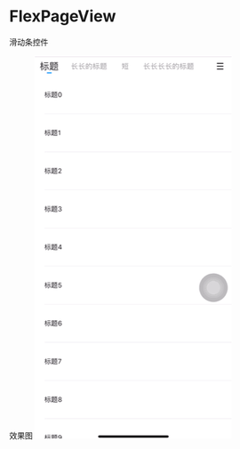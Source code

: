 # FlexPageView
滑动条控件

效果图
![img](https://github.com/nullLuli/FlexPageView/blob/master/1552911813695.gif)
